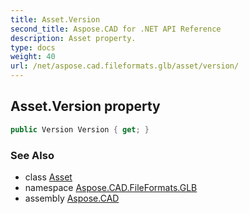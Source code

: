 ```yaml
---
title: Asset.Version
second_title: Aspose.CAD for .NET API Reference
description: Asset property. 
type: docs
weight: 40
url: /net/aspose.cad.fileformats.glb/asset/version/
---
```

## Asset.Version property

```csharp
public Version Version { get; }
```

### See Also

* class [Asset](../)
* namespace [Aspose.CAD.FileFormats.GLB](../../asset/)
* assembly [Aspose.CAD](../../../)


